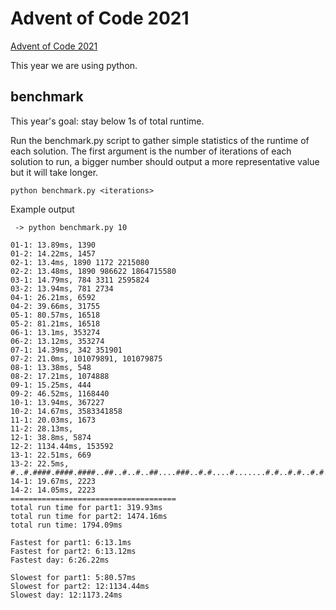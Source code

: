 # Advent of Code 2021

[Advent of Code 2021](https://adventofcode.com/2021/)

This year we are using python.

## benchmark

This year's goal: stay below 1s of total runtime.

Run the benchmark.py script to gather simple statistics of the runtime of each
solution. The first argument is the number of iterations of each solution to
run, a bigger number should output a more representative value but it will take
longer.

`python benchmark.py <iterations>`

Example output
```
 -> python benchmark.py 10

01-1: 13.89ms, 1390
01-2: 14.22ms, 1457
02-1: 13.4ms, 1890 1172 2215080
02-2: 13.48ms, 1890 986622 1864715580
03-1: 14.79ms, 784 3311 2595824
03-2: 13.94ms, 781 2734
04-1: 26.21ms, 6592
04-2: 39.66ms, 31755
05-1: 80.57ms, 16518
05-2: 81.21ms, 16518
06-1: 13.1ms, 353274
06-2: 13.12ms, 353274
07-1: 14.39ms, 342 351901
07-2: 21.0ms, 101079891, 101079875
08-1: 13.38ms, 548
08-2: 17.21ms, 1074888
09-1: 15.25ms, 444
09-2: 46.52ms, 1168440
10-1: 13.94ms, 367227
10-2: 14.67ms, 3583341858
11-1: 20.03ms, 1673
11-2: 28.13ms,
12-1: 38.8ms, 5874
12-2: 1134.44ms, 153592
13-1: 22.51ms, 669
13-2: 22.5ms, #..#.####.####.####..##..#..#..##....###..#.#....#.......#.#..#.#..#.#..#....##..#.###..###....#..#....#..#.#.......##..#.#....#.....#...#....#..#.#.......##..#.#....#....#....#..#.#..#.#..#.#..#.##..####.#....####..##...##...##...##.
14-1: 19.67ms, 2223
14-2: 14.05ms, 2223
=====================================
total run time for part1: 319.93ms
total run time for part2: 1474.16ms
total run time: 1794.09ms

Fastest for part1: 6:13.1ms
Fastest for part2: 6:13.12ms
Fastest day: 6:26.22ms

Slowest for part1: 5:80.57ms
Slowest for part2: 12:1134.44ms
Slowest day: 12:1173.24ms
```
